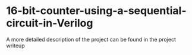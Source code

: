 # 16-bit-counter-using-a-sequential-circuit-in-Verilog
A more detailed description of the project can be found in the project writeup
